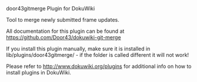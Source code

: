 door43gitmerge Plugin for DokuWiki

Tool to merge newly submitted frame updates.

All documentation for this plugin can be found at
https://github.com/Door43/dokuwiki-git-merge

If you install this plugin manually, make sure it is installed in
lib/plugins/door43gitmerge/ - if the folder is called different it
will not work!

Please refer to http://www.dokuwiki.org/plugins for additional info
on how to install plugins in DokuWiki.
